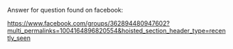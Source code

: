 Answer for question found on facebook:

https://www.facebook.com/groups/362894480947602?multi_permalinks=1004164896820554&hoisted_section_header_type=recently_seen

